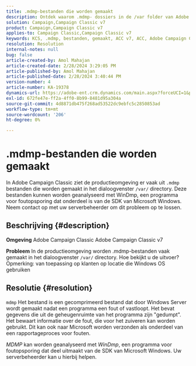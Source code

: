 ```yaml
---
title: .mdmp-bestanden die worden gemaakt
description: Ontdek waarom .mdmp- dossiers in de /var folder van Adobe Campaign Classic worden geproduceerd. Raadpleeg de serverbeheerder.
solution: Campaign,Campaign Classic v7
product: Campaign,Campaign Classic v7
applies-to: Campaign Classic,Campaign Classic v7
keywords: KCS, .mdmp, bestanden, gemaakt, ACC v7, ACC, Adobe Campaign Classic, Adobe Campaign Classic v7, FAQ
resolution: Resolution
internal-notes: null
bug: false
article-created-by: Amol Mahajan
article-created-date: 2/28/2024 3:29:05 PM
article-published-by: Amol Mahajan
article-published-date: 2/28/2024 3:40:44 PM
version-number: 4
article-number: KA-19378
dynamics-url: https://adobe-ent.crm.dynamics.com/main.aspx?forceUCI=1&pagetype=entityrecord&etn=knowledgearticle&id=f0401c14-4ed6-ee11-9078-00224804dfb5
exl-id: 672fe47e-ff2a-4ff0-8b99-8481d95a304a
source-git-commit: 4d8871db475f268ad53522dc9ebfc5c2850853ad
workflow-type: tm+mt
source-wordcount: '206'
ht-degree: 0%

---
```


# .mdmp-bestanden die worden gemaakt


In Adobe Campaign Classic ziet de productieomgeving er vaak uit `.mdmp` bestanden die worden gemaakt in het dialoogvenster `/var/` directory. Deze bestanden kunnen worden geanalyseerd met WinDmp, een programma voor foutopsporing dat onderdeel is van de SDK van Microsoft Windows. Neem contact op met uw serverbeheerder om dit probleem op te lossen.

## Beschrijving {#description}


<b>Omgeving</b>
Adobe Campaign Classic Adobe Campaign Classic v7

<b>Probleem</b>
In de productieomgeving worden .mdmp-bestanden vaak gemaakt in het dialoogvenster `/var/` directory. Hoe bekijkt u de uitvoer?
Opmerking: van toepassing op klanten op locatie die Windows OS gebruiken


## Resolutie {#resolution}


`mdmp` Het bestand is een gecomprimeerd bestand dat door Windows Server wordt gemaakt nadat een programma een fout of vastloopt. Het bevat gegevens die uit de geheugenruimte van het programma zijn &quot;gedumpt&quot;.
Het bewaart informatie over de fout, die voor het zuiveren kan worden gebruikt. Dit kan ook naar Microsoft worden verzonden als onderdeel van een rapportageproces voor fouten.



*MDMP* kan worden geanalyseerd met *WinDmp*, een programma voor foutopsporing dat deel uitmaakt van de SDK van Microsoft Windows. Uw serverbeheerder kan u hierbij helpen.
